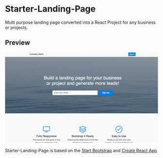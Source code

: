 # Starter-Landing-Page

Multi purpose landing page converted into a React Project for any business or projects.

## Preview

[![Landing Page Preview](https://github.com/chardmd/starter-landing-page/blob/master/src/assets/img/preview.png?raw=true "Preview")](https://chardmd.github.io/starter-landing-page/)

Starter-Landing-Page is based on the [Start Bootstrap](https://startbootstrap.com/template-overviews/landing-page/) and [Create React App](https://github.com/facebook/create-react-app)
